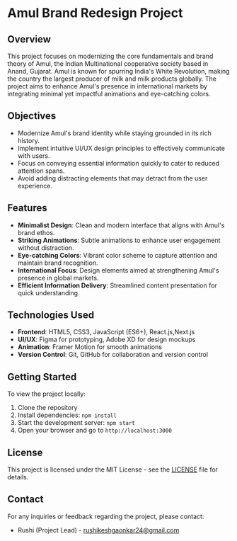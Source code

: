 # Amul Brand Redesign Project

## Overview
This project focuses on modernizing the core fundamentals and brand theory of Amul, the Indian Multinational cooperative society based in Anand, Gujarat. Amul is known for spurring India's White Revolution, making the country the largest producer of milk and milk products globally. The project aims to enhance Amul's presence in international markets by integrating minimal yet impactful animations and eye-catching colors.

## Objectives
- Modernize Amul's brand identity while staying grounded in its rich history.
- Implement intuitive UI/UX design principles to effectively communicate with users.
- Focus on conveying essential information quickly to cater to reduced attention spans.
- Avoid adding distracting elements that may detract from the user experience.

## Features
- **Minimalist Design**: Clean and modern interface that aligns with Amul's brand ethos.
- **Striking Animations**: Subtle animations to enhance user engagement without distraction.
- **Eye-catching Colors**: Vibrant color scheme to capture attention and maintain brand recognition.
- **International Focus**: Design elements aimed at strengthening Amul's presence in global markets.
- **Efficient Information Delivery**: Streamlined content presentation for quick understanding.

## Technologies Used
- **Frontend**: HTML5, CSS3, JavaScript (ES6+), React.js,Next.js
- **UI/UX**: Figma for prototyping, Adobe XD for design mockups
- **Animation**: Framer Motion for smooth animations
- **Version Control**: Git, GitHub for collaboration and version control

## Getting Started
To view the project locally:
1. Clone the repository
2. Install dependencies: `npm install`
3. Start the development server: `npm start`
4. Open your browser and go to `http://localhost:3000`

## License
This project is licensed under the MIT License - see the [LICENSE](LICENSE) file for details.

## Contact
For any inquiries or feedback regarding the project, please contact:
- Rushi (Project Lead) - [rushikeshgaonkar24@gmail.com](rushikeshgaonkar24@gmail.com)

